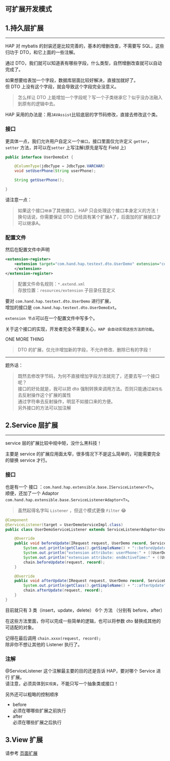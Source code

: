 可扩展开发模式
---


## 1.持久层扩展
---
HAP 对 mybatis 的封装还是比较完善的，基本的增删改查，不需要写 SQL，这些归功于 DTO，和它上面的一些注解。

通过 DTO，我们就可以知道表有哪些字段，什么类型，自然增删改查就可以自动完成了。

如果想要给表加一个字段，数据库层面比较好解决，直接加就好了。   
但 DTO 上没有这个字段，就会导致这个字段完全没意义。   

> 怎么样让 DTO 上能增加一个字段呢？写一个子类继承它？似乎没办法融入到原有的逻辑中去。   

HAP 采用的办法是：用`JAVAssist`比较底层的字节码修改，直接去修改这个类。   


### 接口
更具体一点，我们允许用户自定义一个`接口`，接口里面仅允许定义 `getter`，`setter` 方法，并可以在`setter` 上写注解(原先是写在 Field 上)

```java
public interface UserDemoExt {

    @ColumnType(jdbcType = JdbcType.VARCHAR)
    void setUserPhone(String userPhone);

    String getUserPhone();

}
```
请注意一点：
> 如果这个接口`继承`了其他接口，HAP 只会处理这个接口本身定义的方法！   
> 换句话说，你需要保证 DTO 已经具有某个扩展A了，后面加的扩展接口才可以继承A。   

### 配置文件
然后在配置文件中声明   
```xml
<extension-register>
    <extension target="com.hand.hap.testext.dto.UserDemo" extension="com.hand.hap.testext.dto.UserDemoExt">
    </extension>
</extension-register>
```

> 配置文件命名规则：`*.extend.xml`   
> 存放位置：`resources/extension` 子目录任意定义

要对 `com.hand.hap.testext.dto.UserDemo` 进行扩展，   
增加的接口是 `com.hand.hap.testext.dto.UserDemoExt`。   

`extension 节点`可以在一个配置文件中写多个。

关于这个接口的实现，开发者完全不需要关心，`HAP 会自动实现这些方法的功能`。

ONE MORE THING
> DTO 的扩展，仅允许增加新的字段，不允许修改、删除已有的字段！

----
题外话：
> 既然去修改字节码，为何不直接增加字段方法就完了，还要去写一个接口呢？   
> 接口的好处就是，我可以把 dto 强制转换来调用方法。否则只能通过`属性名`去反射操作这个扩展的属性   
> 通过字符串去反射操作，明显不如接口来的方便。   
> 另外接口的方法可以加注解

## 2.Service 层扩展
---
service 层的扩展比较中规中矩，没什么黑科技！

主要是 service 的扩展应用面太窄，很多情况下不是这么简单的，可能需要完全的替换 service 才行。

### 接口
也是有一个 接口 ：`com.hand.hap.extensible.base.IServiceListener<T>`。   
顺便，还加了一个 Adaptor `com.hand.hap.extensible.base.ServiceListenerAdaptor<T>`。   

> 虽然起得名字叫 `Listener` ，但这个模式更像 `Filter` 😂

```java
@Component
@ServiceListener(target = UserDemoServiceImpl.class)
public class UserDemoServiceListener extends ServiceListenerAdaptor<UserDemo> {

    @Override
    public void beforeUpdate(IRequest request, UserDemo record, ServiceListenerChain<UserDemo> chain) {
        System.out.println(getClass().getSimpleName() + "::beforeUpdate");
        System.out.println("extension attribute: userPhone:" + ((UserDemoExt) record).getUserPhone());
        System.out.println("extension attribute: endActiveTime:" + ((UserDemoExt2) record).getEndActiveTime());
        chain.beforeUpdate(request, record);
    }

    @Override
    public void afterUpdate(IRequest request, UserDemo record, ServiceListenerChain<UserDemo> chain) {
        System.out.println(getClass().getSimpleName() + "::afterUpdate");
        chain.afterUpdate(request, record);
    }
}
```

目前就只有 3 类（insert，update，delete） 6个 方法 （分别有 before，after）

在这些方法里面，你可以完成一些简单的逻辑，也可以将参数 dto 替换成其他的可适配的对象。

记得在最后调用 `chain.xxxx(request, record);`   
除非你不想让其他的 Listener 执行了。


### 注解
@ServiceListener
这个注解最主要的目的还是告诉 HAP，要对哪个 Service 进行 扩展。   
请注意，必须具体到`实现类`，不能只写一个抽象类或接口！   

另外还可以粗略的控制顺序
* before   
必须在哪哪些扩展之前执行
* after   
必须在哪些扩展之后执行


## 3.View 扩展

请参考 [页面扩展](viewTag/mergeViewTag.md)


